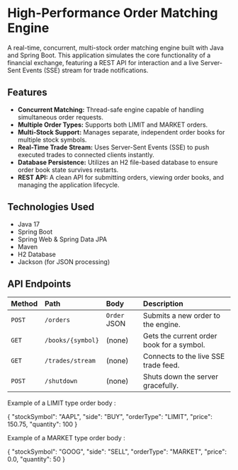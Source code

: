 # High-Performance Order Matching Engine

A real-time, concurrent, multi-stock order matching engine built with Java and Spring Boot. This application simulates the core functionality of a financial exchange, featuring a REST API for interaction and a live Server-Sent Events (SSE) stream for trade notifications.

## Features

- **Concurrent Matching:** Thread-safe engine capable of handling simultaneous order requests.
- **Multiple Order Types:** Supports both LIMIT and MARKET orders.
- **Multi-Stock Support:** Manages separate, independent order books for multiple stock symbols.
- **Real-Time Trade Stream:** Uses Server-Sent Events (SSE) to push executed trades to connected clients instantly.
- **Database Persistence:** Utilizes an H2 file-based database to ensure order book state survives restarts.
- **REST API:** A clean API for submitting orders, viewing order books, and managing the application lifecycle.

## Technologies Used

- Java 17
- Spring Boot
- Spring Web & Spring Data JPA
- Maven
- H2 Database
- Jackson (for JSON processing)

## API Endpoints

| Method | Path                | Body         | Description                      |
| :----- | :------------------ | :----------- | :------------------------------- |
| `POST` | `/orders`           | `Order` JSON | Submits a new order to the engine. |
| `GET`  | `/books/{symbol}`   | (none)       | Gets the current order book for a symbol. |
| `GET`  | `/trades/stream`    | (none)       | Connects to the live SSE trade feed. |
| `POST` | `/shutdown`         | (none)       | Shuts down the server gracefully.  |


Example of a LIMIT type order body :

{
    "stockSymbol": "AAPL",
    "side": "BUY",
    "orderType": "LIMIT",
    "price": 150.75,
    "quantity": 100
}

Example of a MARKET type order body :

{
    "stockSymbol": "GOOG",
    "side": "SELL",
    "orderType": "MARKET",
    "price": 0.0,
    "quantity": 50
}
